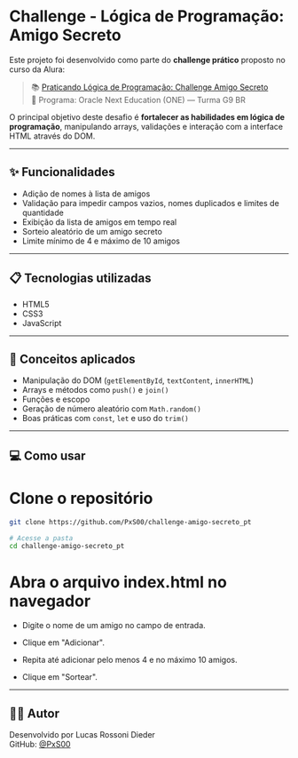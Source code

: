 # Challenge - Lógica de Programação: Amigo Secreto

Este projeto foi desenvolvido como parte do **challenge prático** proposto no curso da Alura:

> 📚 [Praticando Lógica de Programação: Challenge Amigo Secreto](https://cursos.alura.com.br/course/logica-programacao-challenge-amigo-secreto)  
> 🚀 Programa: Oracle Next Education (ONE) — Turma G9 BR

O principal objetivo deste desafio é **fortalecer as habilidades em lógica de programação**, manipulando arrays, validações e interação com a interface HTML através do DOM.

---

## ✨ Funcionalidades

- Adição de nomes à lista de amigos
- Validação para impedir campos vazios, nomes duplicados e limites de quantidade
- Exibição da lista de amigos em tempo real
- Sorteio aleatório de um amigo secreto
- Limite mínimo de 4 e máximo de 10 amigos

---

## 📋 Tecnologias utilizadas

- HTML5  
- CSS3 
- JavaScript

---

## 🧠 Conceitos aplicados

- Manipulação do DOM (`getElementById`, `textContent`, `innerHTML`)
- Arrays e métodos como `push()` e `join()`
- Funções e escopo
- Geração de número aleatório com `Math.random()`
- Boas práticas com `const`, `let` e uso do `trim()`

---

## 💻 Como usar

# Clone o repositório
```bash
git clone https://github.com/PxS00/challenge-amigo-secreto_pt

# Acesse a pasta
cd challenge-amigo-secreto_pt
```

# Abra o arquivo index.html no navegador
- Digite o nome de um amigo no campo de entrada.

- Clique em "Adicionar".

- Repita até adicionar pelo menos 4 e no máximo 10 amigos.

- Clique em "Sortear".

---

## 👨‍💻 Autor

Desenvolvido por Lucas Rossoni Dieder  
GitHub: [@PxS00](https://github.com/PxS00)